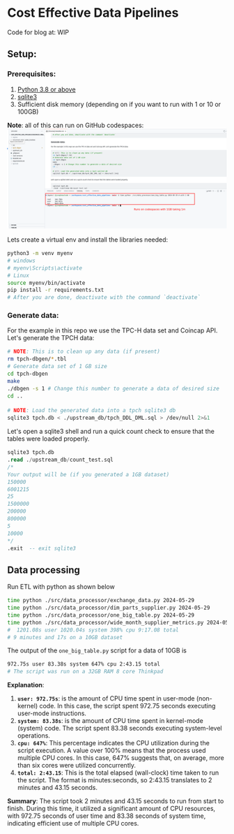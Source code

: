# Cost Effective Data Pipelines

Code for blog at: WIP

## Setup:

### Prerequisites:

1. [Python 3.8 or above](https://www.python.org/downloads/)
2. [sqlite3](https://www.sqlite.org/index.html)
3. Sufficient disk memory (depending on if you want to run with 1 or 10 or 100GB)

**Note**: all of this can run on GitHub codespaces: ![Codespace](./assets/cs.png)

Lets create a virtual env and install the libraries needed:

```bash
python3 -m venv myenv
# windows
# myenv\Scripts\activate
# Linux
source myenv/bin/activate
pip install -r requirements.txt
# After you are done, deactivate with the command `deactivate`
```

### Generate data:

For the example in this repo we use the TPC-H data set and Coincap API.
Let's generate the TPCH data:

```bash
# NOTE: This is to clean up any data (if present) 
rm tpch-dbgen/*.tbl
# Generate data set of 1 GB size
cd tpch-dbgen
make
./dbgen -s 1 # Change this number to generate a data of desired size
cd ..

# NOTE: Load the generated data into a tpch sqlite3 db
sqlite3 tpch.db < ./upstream_db/tpch_DDL_DML.sql > /dev/null 2>&1
```

Let's open a sqlite3 shell and run a quick count check to ensure that the tables were loaded properly.

```sql
sqlite3 tpch.db
.read ./upstream_db/count_test.sql
/* 
Your output will be (if you generated a 1GB dataset)
150000
6001215
25
1500000
200000
800000
5
10000
*/
.exit  -- exit sqlite3
```

## Data processing

Run ETL with python as shown below

```bash
time python ./src/data_processor/exchange_data.py 2024-05-29
time python ./src/data_processor/dim_parts_supplier.py 2024-05-29
time python ./src/data_processor/one_big_table.py 2024-05-29
time python ./src/data_processor/wide_month_supplier_metrics.py 2024-05-29
#  1201.08s user 1020.04s system 398% cpu 9:17.08 total
# 9 minutes and 17s on a 10GB dataset
```

The output of the `one_big_table.py` script for a data of 10GB is

```bash
972.75s user 83.38s system 647% cpu 2:43.15 total
# The script was run on a 32GB RAM 8 core Thinkpad
```

**Explanation**:

1. **`user: 972.75s`**: is the amount of CPU time spent in user-mode (non-kernel) code. 
    In this case, the script spent 972.75 seconds executing user-mode instructions.
2. **`system: 83.38s`**: is the amount of CPU time spent in kernel-mode (system) code.
    The script spent 83.38 seconds executing system-level operations.
3. **`cpu: 647%`**: This percentage indicates the CPU utilization during the script execution.
    A value over 100% means that the process used multiple CPU cores.
    In this case, 647% suggests that, on average, more than six cores were utilized concurrently.
4. **`total: 2:43.15`**: This is the total elapsed (wall-clock) time taken to run the script.
    The format is minutes:seconds, so 2:43.15 translates to 2 minutes and 43.15 seconds.

**Summary**:
The script took 2 minutes and 43.15 seconds to run from start to finish.
During this time, it utilized a significant amount of CPU resources, with 972.75 seconds of user time and 83.38 seconds of system time, indicating efficient use of multiple CPU cores.

